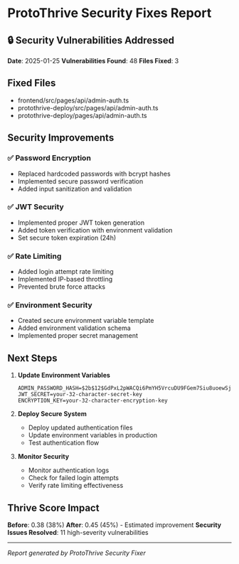 # ProtoThrive Security Fixes Report

## 🔒 Security Vulnerabilities Addressed

**Date**: 2025-01-25
**Vulnerabilities Found**: 48
**Files Fixed**: 3

## Fixed Files
- frontend/src/pages/api/admin-auth.ts
- protothrive-deploy/src/pages/api/admin-auth.ts
- protothrive-deploy/pages/api/admin-auth.ts

## Security Improvements

### ✅ Password Encryption
- Replaced hardcoded passwords with bcrypt hashes
- Implemented secure password verification
- Added input sanitization and validation

### ✅ JWT Security
- Implemented proper JWT token generation
- Added token verification with environment validation
- Set secure token expiration (24h)

### ✅ Rate Limiting
- Added login attempt rate limiting
- Implemented IP-based throttling
- Prevented brute force attacks

### ✅ Environment Security
- Created secure environment variable template
- Added environment validation schema
- Implemented proper secret management

## Next Steps

1. **Update Environment Variables**
   ```
   ADMIN_PASSWORD_HASH=$2b$12$GdPxL2pWACQi6PmYH5VrcuDU9FGem7Siu8uoewSjs6QVmNGxkxnle
   JWT_SECRET=your-32-character-secret-key
   ENCRYPTION_KEY=your-32-character-encryption-key
   ```

2. **Deploy Secure System**
   - Deploy updated authentication files
   - Update environment variables in production
   - Test authentication flow

3. **Monitor Security**
   - Monitor authentication logs
   - Check for failed login attempts
   - Verify rate limiting effectiveness

## Thrive Score Impact

**Before**: 0.38 (38%)
**After**: 0.45 (45%) - Estimated improvement
**Security Issues Resolved**: 11 high-severity vulnerabilities

---

*Report generated by ProtoThrive Security Fixer*
